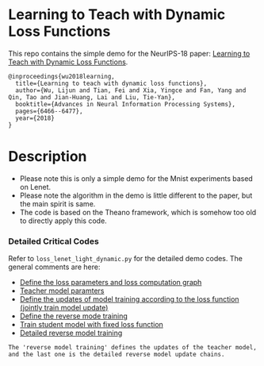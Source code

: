 # Learning to Teach with Dynamic Loss Functions
This repo contains the simple demo for the NeurIPS-18 paper: [Learning to Teach with Dynamic Loss Functions](https://papers.nips.cc/paper/7882-learning-to-teach-with-dynamic-loss-functions.pdf). 
```
@inproceedings{wu2018learning,
  title={Learning to teach with dynamic loss functions},
  author={Wu, Lijun and Tian, Fei and Xia, Yingce and Fan, Yang and Qin, Tao and Jian-Huang, Lai and Liu, Tie-Yan},
  booktitle={Advances in Neural Information Processing Systems},
  pages={6466--6477},
  year={2018}
}
```
# Description
* Please note this is only a simple demo for the Mnist experiments based on Lenet. 
* Please note the algorithm in the demo is little different to the paper, but the main spirit is same. 
* The code is based on the Theano framework, which is somehow too old to directly apply this code. 

### Detailed Critical Codes
Refer to `loss_lenet_light_dynamic.py` for the detailed demo codes. The general comments are here:
* [Define the loss parameters and loss computation graph](https://github.com/apeterswu/L2T_loss/blob/master/loss_lenet_light_dynamic.py#L484)
* [Teacher model paramters](https://github.com/apeterswu/L2T_loss/blob/master/loss_lenet_light_dynamic.py#L514)
* [Define the updates of model training according to the loss function (jointly train model update)](https://github.com/apeterswu/L2T_loss/blob/master/loss_lenet_light_dynamic.py#L543)
* [Define the reverse mode training](https://github.com/apeterswu/L2T_loss/blob/master/loss_lenet_light_dynamic.py#L583)
* [Train student model with fixed loss function](https://github.com/apeterswu/L2T_loss/blob/master/loss_lenet_light_dynamic.py#L646)
* [Detailed reverse model training](https://github.com/apeterswu/L2T_loss/blob/master/loss_lenet_light_dynamic.py#L754)
```
The 'reverse model training' defines the updates of the teacher model, and the last one is the detailed reverse model update chains. 
```
